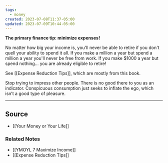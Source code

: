 ```yaml
---
tags:
  - money
created: 2023-07-08T11:37-05:00
updated: 2023-07-09T10:44-05:00
---
```

**The primary finance tip: minimize expenses!**

No matter how big your income is, you'll never be able to retire if you don't quell your ability to spend it all. If you make a million a year but spend a million a year you'll never be free from work. If you make $1000 a year but spend nothing... you are already eligible to retire!

See [[Expense Reduction Tips]], which are mostly from this book.

Stop trying to impress other people. There is no good there to you as an indicator. Conspicuous consumption just seeks to inflate the ego, which isn’t a good type of pleasure.

---

## Source
- [[Your Money or Your Life]]

### Related Notes
- [[YMOYL 7 Maximize Income]] 
- [[Expense Reduction Tips]]